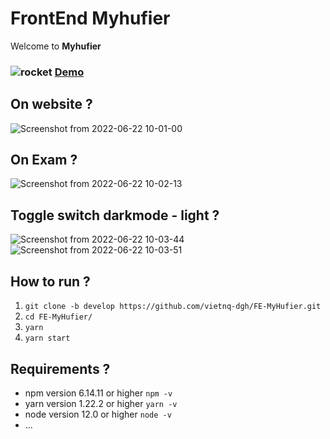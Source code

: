 
# FrontEnd Myhufier

Welcome to **Myhufier**
### ![rocket](https://github.githubassets.com/images/icons/emoji/unicode/1f680.png)  [Demo](https://myhufier.com/)
## On website ?

![Screenshot from 2022-06-22 10-01-00](https://user-images.githubusercontent.com/75923948/174934370-b01126b6-f09d-46b1-99a0-cedb6565a6fe.png)

## On Exam ?
![Screenshot from 2022-06-22 10-02-13](https://user-images.githubusercontent.com/75923948/174934480-16a56331-1742-4660-9a97-66a7eefffb2c.png)

## Toggle switch darkmode - light ?
![Screenshot from 2022-06-22 10-03-44](https://user-images.githubusercontent.com/75923948/174934593-56aaa831-1f1e-4e22-ae0c-9a8ad80fceb9.png)
![Screenshot from 2022-06-22 10-03-51](https://user-images.githubusercontent.com/75923948/174934601-70799dc7-c91f-4495-9200-488cb4ac2b0b.png)


## How to run ?
1. `git clone -b develop https://github.com/vietnq-dgh/FE-MyHufier.git`
2. `cd FE-MyHufier/`
3. `yarn`
4. `yarn start`
## Requirements ?
- npm version 6.14.11 or higher `npm -v`
- yarn version 1.22.2 or higher `yarn -v`
- node version 12.0 or higher `node -v`
- ...
